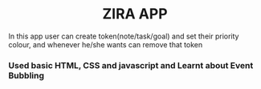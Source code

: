 <h1 align = "center"> ZIRA APP </h1>
<p>In this app user can create token(note/task/goal) and set their priority colour, and whenever he/she wants can remove that token</p>
<h3>Used basic HTML, CSS and javascript and Learnt about Event Bubbling</h3>

